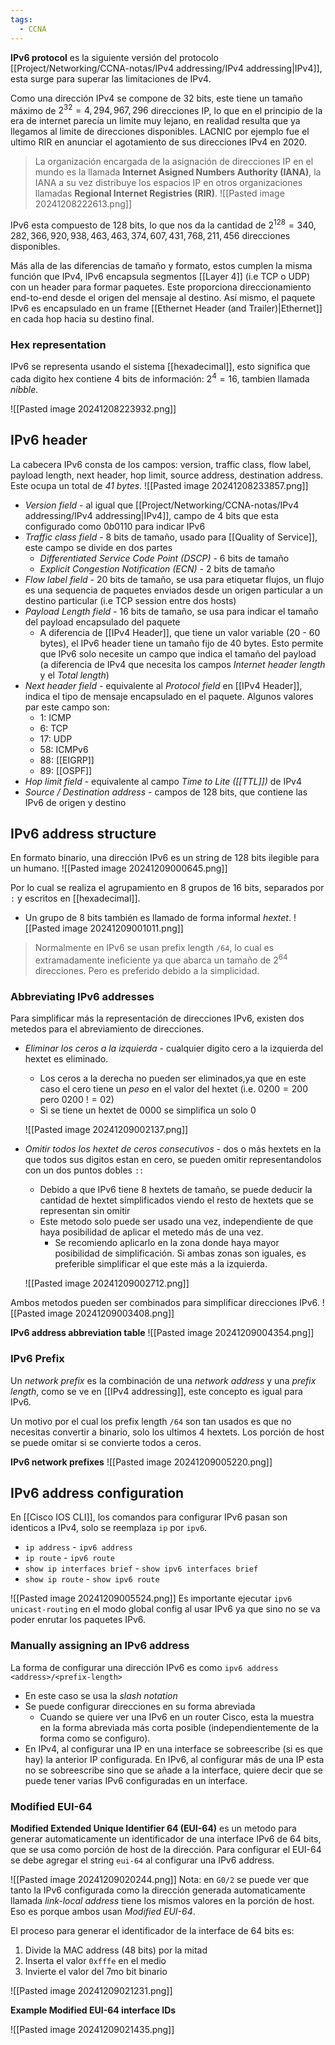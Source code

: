 ```yaml
---
tags:
  - CCNA
---
```

**IPv6 protocol** es la siguiente versión del protocolo [[Project/Networking/CCNA-notas/IPv4 addressing/IPv4 addressing|IPv4]], esta surge para superar las limitaciones de IPv4. 

Como una dirección IPv4 se compone de 32 bits, este tiene un tamaño máximo de $2^{32}=4,294,967,296$ direcciones IP, lo que en el principio de la era de internet parecía un limite muy lejano, en realidad resulta que ya llegamos al limite de direcciones disponibles. LACNIC por ejemplo fue el ultimo RIR en anunciar el agotamiento de sus direcciones IPv4 en 2020. 

> La organización encargada de la asignación de direcciones IP en el mundo es la llamada **Internet Asigned Numbers Authority (IANA)**, la IANA a su vez distribuye los espacios IP en otros organizaciones llamadas **Regional Internet Registries (RIR)**.
> ![[Pasted image 20241208222613.png]]


IPv6 esta compuesto de 128 bits, lo que nos da la cantidad de $2^{128}=340,282,366,920,938,463,463,374,607,431,768,211,456$ direcciones disponibles. 

Más alla de las diferencias de tamaño y formato, estos cumplen la misma función que IPv4, IPv6 encapsula segmentos [[Layer 4]] (i.e TCP o UDP) con un header para formar paquetes. Este proporciona direccionamiento end-to-end desde el origen del mensaje al destino. Así mismo, el paquete IPv6 es encapsulado en un frame [[Ethernet Header (and Trailer)|Ethernet]] en cada hop hacia su destino final. 

### Hex representation 
IPv6 se representa usando el sistema [[hexadecimal]], esto significa que cada digito hex contiene 4 bits de información: $2^{4}=16$, tambien llamada _nibble_. 

![[Pasted image 20241208223932.png]]

## IPv6 header 
La cabecera IPv6 consta de los campos: version, traffic class, flow label, payload length, next header, hop limit, source address, destination address. Este ocupa un total de _41 bytes_.
![[Pasted image 20241208233857.png]]
- _Version field_ - al igual que [[Project/Networking/CCNA-notas/IPv4 addressing/IPv4 addressing|IPv4]], campo de 4 bits que esta configurado como $0b0110$ para indicar IPv6 
- _Traffic class field_ - 8 bits de tamaño, usado para [[Quality of Service]], este campo se divide en dos partes 
	- _Differentiated Service Code Point (DSCP)_ - 6 bits de tamaño 
	- _Explicit Congestion Notification (ECN)_ - 2 bits de tamaño 
- _Flow label field_ - 20 bits de tamaño, se usa para etiquetar flujos, un flujo es una sequencia de paquetes enviados desde un origen particular a un destino particular (i.e TCP session entre dos hosts)
- _Payload Length field_ - 16 bits de tamaño, se usa para indicar el tamaño del payload encapsulado del paquete 
	- A diferencia de [[IPv4 Header]], que tiene un valor variable (20 - 60 bytes), el IPv6 header tiene un tamaño fijo de 40 bytes. Esto permite que IPv6 solo necesite un campo que indica el tamaño del payload (a diferencia de IPv4 que necesita los campos _Internet header length_ y el _Total length_)
- _Next header field_ - equivalente al _Protocol field_ en [[IPv4 Header]], indica el tipo de mensaje encapsulado en el paquete. Algunos valores par este campo son:
	- 1: ICMP 
	- 6: TCP 
	- 17: UDP 
	- 58: ICMPv6 
	- 88: [[EIGRP]] 
	- 89: [[OSPF]] 
- _Hop limit field_ - equivalente al campo _Time to Lite ([[TTL]])_ de IPv4 
- _Source / Destination address_ - campos de 128 bits, que contiene las IPv6 de origen y destino 

## IPv6 address structure
En formato binario, una dirección IPv6 es un string de 128 bits ilegible para un humano. 
![[Pasted image 20241209000645.png]]

Por lo cual se realiza el agrupamiento en 8 grupos de 16 bits, separados por `:` y escritos en [[hexadecimal]]. 
- Un grupo de 8 bits también es llamado de forma informal _hextet_.
![[Pasted image 20241209001011.png]]
> Normalmente en IPv6 se usan prefix length `/64`, lo cual es extramadamente ineficiente ya que abarca un tamaño de $2^{64}$ direcciones. Pero es preferido debido a la simplicidad. 

### Abbreviating IPv6 addresses
Para simplificar más la representación de direcciones IPv6, existen dos metedos para el abreviamiento de direcciones. 
- _Eliminar los ceros a la izquierda_ - cualquier digito cero a la izquierda del hextet es eliminado.
	- Los ceros a la derecha no pueden ser eliminados,ya que en este caso el cero tiene un _peso_ en el valor del hextet (i.e. $0200 = 200$ pero $0200\ != 02$)
	- Si se tiene un hextet de $0000$ se simplifica un solo $0$
	
	![[Pasted image 20241209002137.png]]
-  _Omitir todos los hextet de ceros consecutivos_ - dos o más hextets en la que todos sus digitos estan en cero, se pueden omitir representandolos con un dos puntos dobles `::`
	- Debido a que IPv6 tiene 8 hextets de tamaño, se puede deducir la cantidad de hextet simplificados viendo el resto de hextets que se representan sin omitir
	- Este metodo solo puede ser usado una vez, independiente de que haya posibilidad de aplicar el metedo más de una vez. 
		- Se recomiendo aplicarlo en la zona donde haya mayor posibilidad de simplificación. Si ambas zonas son iguales, es preferible simplificar el que este más a la izquierda.  
	
	![[Pasted image 20241209002712.png]]

Ambos metodos pueden ser combinados para simplificar direcciones IPv6. 
![[Pasted image 20241209003408.png]]

**IPv6 address abbreviation table**
![[Pasted image 20241209004354.png]]

### IPv6 Prefix 
Un _network prefix_ es la combinación de una _network address_ y una _prefix length_, como se ve en [[IPv4 addressing]], este concepto es igual para IPv6. 

Un motivo por el cual los prefix length `/64` son tan usados es que no necesitas convertir a binario, solo los ultimos 4 hextets. Los porción de host se puede omitar si se convierte todos a ceros. 

**IPv6 network prefixes**
![[Pasted image 20241209005220.png]]

## IPv6 address configuration 
En [[Cisco IOS CLI]], los comandos para configurar IPv6 pasan son identicos a IPv4, solo se reemplaza `ip` por `ipv6`.
- `ip address` - `ipv6 address`
- `ip route` - `ipv6 route`
- `show ip interfaces brief` - `show ipv6 interfaces brief`
- `show ip route` - `show ipv6 route` 

![[Pasted image 20241209005524.png]]
Es importante ejecutar `ipv6 unicast-routing` en el modo global config al usar IPv6 ya que sino no se va poder enrutar los paquetes IPv6. 

### Manually assigning an IPv6 address 
La forma de configurar una dirección IPv6 es como `ipv6 address <address>/<prefix-length>`
- En este caso se usa la _slash notation_
- Se puede configurar direcciones en su forma abreviada
	- Cuando se quiere ver una IPv6 en un router Cisco, esta la muestra en la forma abreviada más corta posible (independientemente de la forma como se configuro).
- En IPv4, al configurar una IP en una interface se sobreescribe (si es que hay) la anterior IP configurada. En IPv6, al configurar más de una IP esta no se sobreescribe sino que se añade a la interface, quiere decir que se puede tener varias IPv6 configuradas en un interface. 

### Modified EUI-64 
**Modified Extended Unique Identifier 64 (EUI-64)** es un metodo para generar automaticamente un identificador de una interface IPv6 de 64 bits, que se usa como porción de host de la dirección. Para configurar el EUI-64 se debe agregar el string `eui-64` al configurar una IPv6 address. 

![[Pasted image 20241209020244.png]]
Nota: en `G0/2` se puede ver que tanto la IPv6 configurada como la dirección generada automaticamente llamada _link-local address_ tiene los mismos valores en la porción de host. Eso es porque ambos usan _Modified EUI-64_.

El proceso para generar el identificador de la interface de 64 bits es:
1. Divide la MAC address (48 bits) por la mitad 
2. Inserta el valor `0xfffe` en el medio
3. Invierte el valor del 7mo bit binario 

![[Pasted image 20241209021231.png]]

**Example Modified EUI-64 interface IDs**

![[Pasted image 20241209021435.png]]


